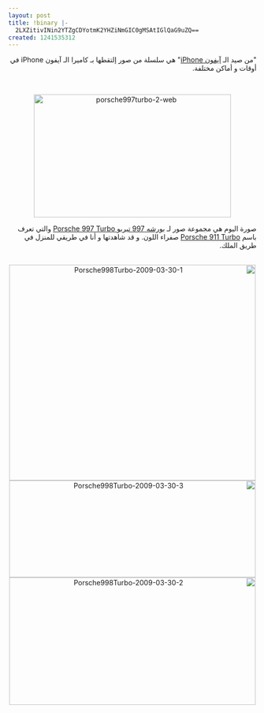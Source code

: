 ```yaml
---
layout: post
title: !binary |-
  2LXZitivINin2YTZgCDYotmK2YHZiNmGIC0gMSAtIGlQaG9uZQ==
created: 1241535312
---
```

<p style="direction: rtl; text-align: right;">"من صيد الـ <a href="http://www.apple.com/iphone">آيفون iPhone</a>" هي سلسلة من صور إلتقطها بـ كاميرا الـ آيفون iPhone في أوقات و أماكن مختلفة.</p><br />
<p style="text-align: center;"><a href="http://www.flickr.com/photos/35968034@N06/sets/72157617730806080/" title="porsche997turbo-2-web by Yousef.Raffah.com, on Flickr"><img src="http://farm4.static.flickr.com/3335/3504724208_d15bf2cc8b_o.png" width="400" height="250" alt="porsche997turbo-2-web" /></a></p>
<p style="direction: rtl; text-align: right;">صورة اليوم هي مجموعة صور لـ <a href="http://www.porsche.com/middle-east/models/911/911-turbo/">بورشه 997 تيربو Porsche 997 Turbo</a> والتي تعرف باسم <a href="http://www.porsche.com/middle-east/models/911/911-turbo/">Porsche 911 Turbo</a> صفراء اللون. و قد شاهدتها و أنا في طريقي للمنزل في طريق الملك.</p>
<p style="text-align: center;direction: rtl;"><br />
<a href="http://www.flickr.com/photos/35968034@N06/3504617314/" title="Porsche998Turbo-2009-03-30-1 by Yousef.Raffah.com, on Flickr"><img src="http://farm4.static.flickr.com/3334/3504617314_1cea75466e.jpg" width="500" height="438" alt="Porsche998Turbo-2009-03-30-1" /></a> <a href="http://www.flickr.com/photos/35968034@N06/3503804339/" title="Porsche998Turbo-2009-03-30-3 by Yousef.Raffah.com, on Flickr"><img src="http://farm4.static.flickr.com/3559/3503804339_5cc47e0b01.jpg" width="500" height="197" alt="Porsche998Turbo-2009-03-30-3" /></a> <a href="http://www.flickr.com/photos/35968034@N06/3504618264/" title="Porsche998Turbo-2009-03-30-2 by Yousef.Raffah.com, on Flickr"><img src="http://farm4.static.flickr.com/3413/3504618264_5217433034.jpg" width="500" height="259" alt="Porsche998Turbo-2009-03-30-2" /></a></p>
